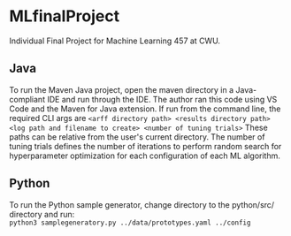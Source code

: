 # MLfinalProject
Individual Final Project for Machine Learning 457 at CWU.

## Java

To run the Maven Java project, open the maven directory in a Java-compliant IDE and run through the IDE. The author ran this code using VS Code and the Maven for Java extension. If run from the command line, the required CLI args are
```<arff directory path> <results directory path> <log path and filename to create> <number of tuning trials>```
These paths can be relative from the user's current directory. The number of tuning trials defines the number of iterations to perform random search for hyperparameter optimization for each configuration of each ML algorithm.

## Python

To run the Python sample generator, change directory to the python/src/ directory and run:  
```python3 samplegeneratory.py ../data/prototypes.yaml ../config```
